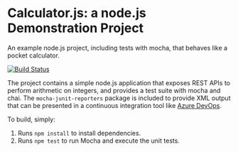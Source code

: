 Calculator.js: a node.js Demonstration Project
==============================================
An example node.js project, including tests with mocha, that behaves like
a pocket calculator.

[![Build Status](https://dev.azure.com/gunaybutayeva/Integrating%20External%20Source%20Control%20with%20Azure%20Pipelines/_apis/build/status/amasimov.calculator?branchName=master)](https://dev.azure.com/gunaybutayeva/Integrating%20External%20Source%20Control%20with%20Azure%20Pipelines/_build/latest?definitionId=47&branchName=master)

The project contains a simple node.js application that exposes REST APIs
to perform arithmetic on integers, and provides a test suite with mocha
and chai.  The `mocha-junit-reporters` package is included to provide XML
output that can be presented in a continuous integration tool like
[Azure DevOps](https://azure.com/devops).

To build, simply:

1. Runs `npm install` to install dependencies.
2. Runs `npm test` to run Mocha and execute the unit tests.

